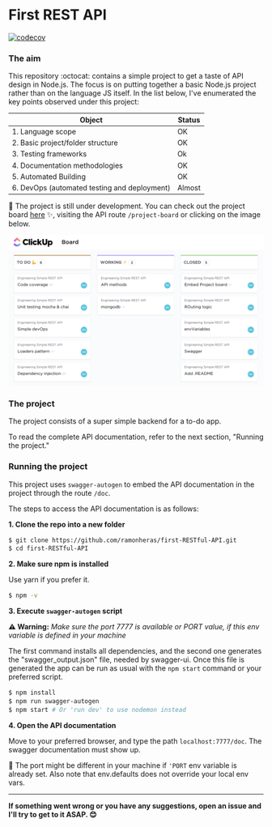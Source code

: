 # First REST API

[![codecov](https://codecov.io/gh/ramonheras/first-RESTful-API/branch/develop/graph/badge.svg?token=HVKLXJGCZO)](https://codecov.io/gh/ramonheras/first-RESTful-API)

### The aim 
This repository :octocat: contains a simple project to get a taste of API design in Node.js. The focus is on putting together a basic Node.js project rather than on the language JS itself. In the list below, I've enumerated the key points observed under this project:

| Object                                            | Status   |
| --                                                | --       |
| 1. Language scope                                 | OK       |
| 2. Basic project/folder structure                 | OK       |
| 3. Testing frameworks                             | Ok       |
| 4. Documentation methodologies                    | OK       |
| 5. Automated Building                             | OK       | 
| 6. DevOps (automated testing and deployment)      | Almost   |

:beginner: The project is still under development. You can check out the project board [here](https://sharing.clickup.com/b/h/6-128548700-2/16ab57aa76c49cc) :sparkles:, visiting the API route `/project-board` or clicking on the image below.

[![ClickUp Project Board](docs/images/project-board.png)](https://sharing.clickup.com/b/h/6-128548700-2/16ab57aa76c49cc)

### The project

The project consists of a super simple backend for a to-do app. 

To read the complete API documentation, refer to the next section, "Running the project." 

### Running the project 

This project uses `swagger-autogen` to embed the API documentation in the project through the route `/doc`.

The steps to access the API documentation is as follows:

**1. Clone the repo into a new folder**

```bash
$ git clone https://github.com/ramonheras/first-RESTful-API.git
$ cd first-RESTful-API
```

**2. Make sure npm is installed**

Use yarn if you prefer it.

```bash
$ npm -v
```

**3. Execute `swagger-autogen` script**

**:warning: Warning:** *Make sure the port 7777 is available or PORT value, if this env variable is defined in your machine*

The first command installs all dependencies, and the second one generates the "swagger_output.json" file, needed by swagger-ui. Once this file is generated the app can be run as usual with the `npm start` command or your preferred script.

```bash
$ npm install
$ npm run swagger-autogen
$ npm start # Or 'run dev' to use nodemon instead
```

**4. Open the API documentation**

Move to your preferred browser, and type the path `localhost:7777/doc`. The swagger documentation must show up.

:pencil: The port might be different in your machine if `'PORT` env variable is already set. Also note that env.defaults does not override your local env vars.

----

**If something went wrong or you have any suggestions, open an issue and I'll try to get to it ASAP. :blush:**

